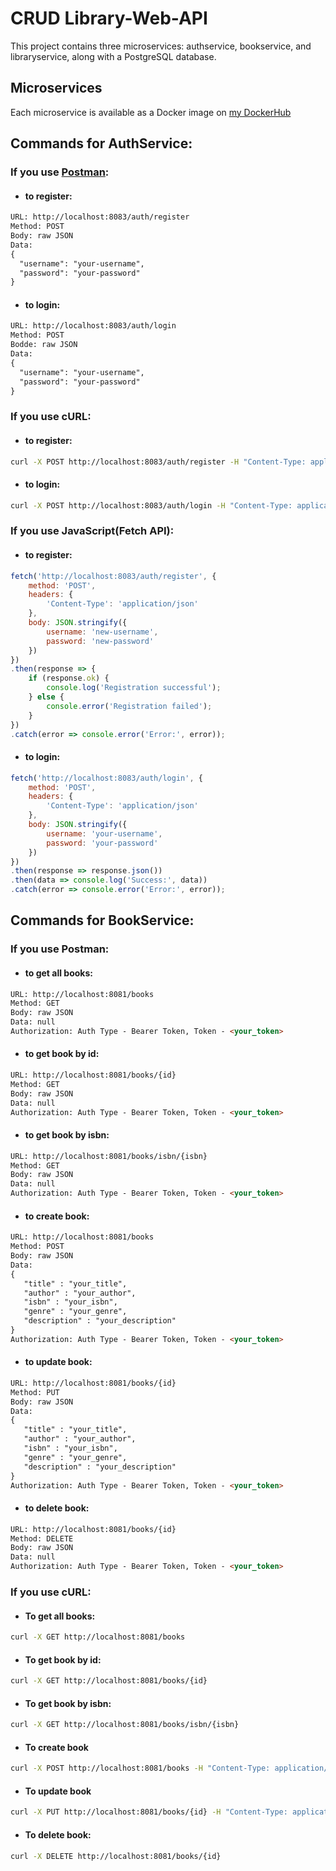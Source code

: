 # CRUD Library-Web-API
This project contains three microservices: authservice, bookservice, and libraryservice, along with a PostgreSQL database.

## Microservices

Each microservice is available as a Docker image on [my DockerHub](https://hub.docker.com/r/sukharevichdima/microservicesmanager)

## Commands for AuthService:
### If you use [Postman](https://www.postman.com/downloads/):

* #### to register:
```HTML
URL: http://localhost:8083/auth/register
Method: POST
Body: raw JSON
Data:
{
  "username": "your-username",
  "password": "your-password"
}
```
* #### to login:
```HTML
URL: http://localhost:8083/auth/login 
Method: POST
Bodde: raw JSON
Data:
{
  "username": "your-username",
  "password": "your-password"
}
```

### If you use cURL:

* #### to register:
```bash
curl -X POST http://localhost:8083/auth/register -H "Content-Type: application/json" -d '{"username":"your-username", "password":"your-password"}'
```
* #### to login:
```bash
curl -X POST http://localhost:8083/auth/login -H "Content-Type: application/json" -d '{"username":"your-username", "password":"your-password"}'
```


### If you use JavaScript(Fetch API):

* #### to register:
```JavaScript 
fetch('http://localhost:8083/auth/register', {
    method: 'POST',
    headers: {
        'Content-Type': 'application/json'
    },
    body: JSON.stringify({
        username: 'new-username',
        password: 'new-password'
    })
})
.then(response => {
    if (response.ok) {
        console.log('Registration successful');
    } else {
        console.error('Registration failed');
    }
})
.catch(error => console.error('Error:', error));
```

* #### to login:
```JavaScript
fetch('http://localhost:8083/auth/login', {
    method: 'POST',
    headers: {
        'Content-Type': 'application/json'
    },
    body: JSON.stringify({
        username: 'your-username',
        password: 'your-password'
    })
})
.then(response => response.json())
.then(data => console.log('Success:', data))
.catch(error => console.error('Error:', error));
```

## Commands for BookService:

### If you use Postman:

* #### to get all books:
```HTML
URL: http://localhost:8081/books
Method: GET
Body: raw JSON
Data: null
Authorization: Auth Type - Bearer Token, Token - <your_token>
```

* #### to get book by id:
```HTML
URL: http://localhost:8081/books/{id}
Method: GET
Body: raw JSON
Data: null
Authorization: Auth Type - Bearer Token, Token - <your_token>
```
* #### to get book by isbn:
```HTML
URL: http://localhost:8081/books/isbn/{isbn}
Method: GET
Body: raw JSON
Data: null
Authorization: Auth Type - Bearer Token, Token - <your_token>
```
* #### to create book:
```HTML
URL: http://localhost:8081/books
Method: POST
Body: raw JSON
Data: 
{
   "title" : "your_title",
   "author" : "your_author",
   "isbn" : "your_isbn",
   "genre" : "your_genre",
   "description" : "your_description"
}
Authorization: Auth Type - Bearer Token, Token - <your_token>
```
* #### to update book:
```HTML
URL: http://localhost:8081/books/{id}
Method: PUT
Body: raw JSON
Data:
{
   "title" : "your_title",
   "author" : "your_author",
   "isbn" : "your_isbn",
   "genre" : "your_genre",
   "description" : "your_description"
}
Authorization: Auth Type - Bearer Token, Token - <your_token>
```
* #### to delete book:
```HTML
URL: http://localhost:8081/books/{id}
Method: DELETE
Body: raw JSON
Data: null
Authorization: Auth Type - Bearer Token, Token - <your_token>
```

### If you use cURL:
* #### To get all books:
```bash
curl -X GET http://localhost:8081/books
```
* #### To get book by id:
```bash
curl -X GET http://localhost:8081/books/{id}
```
* #### To get book by isbn:
```bash
curl -X GET http://localhost:8081/books/isbn/{isbn}
```

* #### To create book
```bash
curl -X POST http://localhost:8081/books -H "Content-Type: application/json" -d '{"title":"New Book Title", "author":"Author Name", "isbn":"1234567890123", "publishedDate":"2024-01-01"}'
```

* #### To update book
```bash
curl -X PUT http://localhost:8081/books/{id} -H "Content-Type: application/json" -d '{"title":"Updated Book Title", "author":"Updated Author Name", "isbn":"9876543210987", "publishedDate":"2025-01-01"}'
```

* #### To delete book:
```bash
curl -X DELETE http://localhost:8081/books/{id}
```

